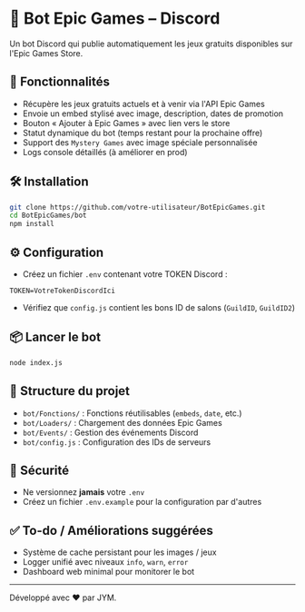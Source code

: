 # 🤖 Bot Epic Games – Discord

Un bot Discord qui publie automatiquement les jeux gratuits disponibles sur l'Epic Games Store.

## 🚀 Fonctionnalités
- Récupère les jeux gratuits actuels et à venir via l'API Epic Games
- Envoie un embed stylisé avec image, description, dates de promotion
- Bouton « Ajouter à Epic Games » avec lien vers le store
- Statut dynamique du bot (temps restant pour la prochaine offre)
- Support des `Mystery Games` avec image spéciale personnalisée
- Logs console détaillés (à améliorer en prod)

## 🛠️ Installation
```bash
git clone https://github.com/votre-utilisateur/BotEpicGames.git
cd BotEpicGames/bot
npm install
```

## ⚙️ Configuration
- Créez un fichier `.env` contenant votre TOKEN Discord :
```env
TOKEN=VotreTokenDiscordIci
```
- Vérifiez que `config.js` contient les bons ID de salons (`GuildID`, `GuildID2`)

## 📦 Lancer le bot
```bash
node index.js
```

## 🧠 Structure du projet
- `bot/Fonctions/` : Fonctions réutilisables (`embeds`, `date`, etc.)
- `bot/Loaders/` : Chargement des données Epic Games
- `bot/Events/` : Gestion des événements Discord
- `bot/config.js` : Configuration des IDs de serveurs

## 🔐 Sécurité
- Ne versionnez **jamais** votre `.env`
- Créez un fichier `.env.example` pour la configuration par d'autres

## ✅ To-do / Améliorations suggérées
- Système de cache persistant pour les images / jeux
- Logger unifié avec niveaux `info`, `warn`, `error`
- Dashboard web minimal pour monitorer le bot

---
Développé avec ❤️ par JYM.
